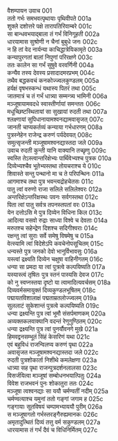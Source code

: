 वैशम्पायन उवाच	001  
ततो गर्भः समभवत्पृथायाः पृथिवीपते	001a  
शुक्ले दशोत्तरे पक्षे तारापतिरिवाम्बरे	001c  
सा बान्धवभयाद्बाला तं गर्भं विनिगूहती	002a  
धारयामास सुश्रोणी न चैनां बुबुधे जनः	002c  
न हि तां वेद नार्यन्या काचिद्धात्रेयिकामृते	003a  
कन्यापुरगतां बालां निपुणां परिरक्षणे	003c  
ततः कालेन सा गर्भं सुषुवे वरवर्णिनी	004a  
कन्यैव तस्य देवस्य प्रसादादमरप्रभम्	004c  
तथैव बद्धकवचं कनकोज्ज्वलकुण्डलम्	005a  
हर्यक्षं वृषभस्कन्धं यथास्य पितरं तथा	005c  
जातमात्रं च तं गर्भं धात्र्या सम्मन्त्र्य भामिनी	006a  
मञ्जूषायामवदधे स्वास्तीर्णायां समन्ततः	006c  
मधूच्छिष्टस्थितायां सा सुखायां रुदती तथा	007a  
श्लक्ष्णायां सुपिधानायामश्वनद्यामवासृजत्	007c  
जानती चाप्यकर्तव्यं कन्याया गर्भधारणम्	008a  
पुत्रस्नेहेन राजेन्द्र करुणं पर्यदेवयत्	008c  
समुत्सृजन्ती मञ्जूषामश्वनद्यास्तदा जले	009a  
उवाच रुदती कुन्ती यानि वाक्यानि तच्छृणु	009c  
स्वस्ति तेऽस्त्वान्तरिक्षेभ्यः पार्थिवेभ्यश्च पुत्रक	010a  
दिव्येभ्यश्चैव भूतेभ्यस्तथा तोयचराश्च ये	010c  
शिवास्ते सन्तु पन्थानो मा च ते परिपन्थिनः	011a  
आगमाश्च तथा पुत्र भवन्त्वद्रोहचेतसः	011c  
पातु त्वां वरुणो राजा सलिले सलिलेश्वरः	012a  
अन्तरिक्षेऽन्तरिक्षस्थः पवनः सर्वगस्तथा	012c  
पिता त्वां पातु सर्वत्र तपनस्तपतां वरः	013a  
येन दत्तोऽसि मे पुत्र दिव्येन विधिना किल	013c  
आदित्या वसवो रुद्राः साध्या विश्वे च देवताः	014a  
मरुतश्च सहेन्द्रेण दिशश्च सदिगीश्वराः	014c  
रक्षन्तु त्वां सुराः सर्वे समेषु विषमेषु च	015a  
वेत्स्यामि त्वां विदेशेऽपि कवचेनोपसूचितम्	015c  
धन्यस्ते पुत्र जनको देवो भानुर्विभावसुः	016a  
यस्त्वां द्रक्ष्यति दिव्येन चक्षुषा वाहिनीगतम्	016c  
धन्या सा प्रमदा या त्वां पुत्रत्वे कल्पयिष्यति	017a  
यस्यास्त्वं तृषितः पुत्र स्तनं पास्यसि देवज	017c  
को नु स्वप्नस्तया दृष्टो या त्वामादित्यवर्चसम्	018a  
दिव्यवर्मसमायुक्तं दिव्यकुण्डलभूषितम्	018c  
पद्मायतविशालाक्षं पद्मताम्रतलोज्ज्वलम्	019a  
सुललाटं सुकेशान्तं पुत्रत्वे कल्पयिष्यति	019c  
धन्या द्रक्ष्यन्ति पुत्र त्वां भूमौ संसर्पमाणकम्	020a  
अव्यक्तकलवाक्यानि वदन्तं रेणुगुण्ठितम्	020c  
धन्या द्रक्ष्यन्ति पुत्र त्वां पुनर्यौवनगे मुखे	021a  
हिमवद्वनसम्भूतं सिंहं केसरिणं यथा	021c  
एवं बहुविधं राजन्विलप्य करुणं पृथा	022a  
अवासृजत मञ्जूषामश्वनद्यास्तदा जले	022c  
रुदती पुत्रशोकार्ता निशीथे कमलेक्षणा	023a  
धात्र्या सह पृथा राजन्पुत्रदर्शनलालसा	023c  
विसर्जयित्वा मञ्जूषां सम्बोधनभयात्पितुः	024a  
विवेश राजभवनं पुनः शोकातुरा ततः	024c  
मञ्जूषा त्वश्वनद्याः सा ययौ चर्मण्वतीं नदीम्	025a  
चर्मण्वत्याश्च यमुनां ततो गङ्गां जगाम ह	025c  
गङ्गायाः सूतविषयं चम्पामभ्याययौ पुरीम्	026a  
स मञ्जूषागतो गर्भस्तरङ्गैरुह्यमानकः	026c  
अमृतादुत्थितं दिव्यं तत्तु वर्म सकुण्डलम्	027a  
धारयामास तं गर्भं दैवं च विधिनिर्मितम्	027c  
